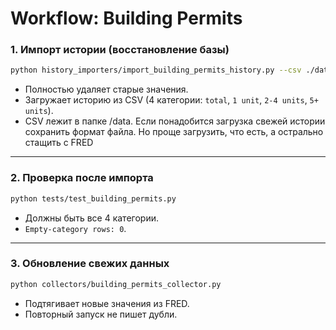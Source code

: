 # Workflow: Building Permits

### 1. Импорт истории (восстановление базы)

```bash
python history_importers/import_building_permits_history.py --csv ./data/bps_history.csv
```

* Полностью удаляет старые значения.
* Загружает историю из CSV (4 категории: `total`, `1 unit`, `2-4 units`, `5+ units`).
* CSV лежит в папке /data. Если понадобится загрузка свежей истории сохранить формат файла. Но проще загрузить, что есть, а острально стащить с FRED

---

### 2. Проверка после импорта

```bash
python tests/test_building_permits.py
```

* Должны быть все 4 категории.
* `Empty-category rows: 0`.

---

### 3. Обновление свежих данных

```bash
python collectors/building_permits_collector.py
```

* Подтягивает новые значения из FRED.
* Повторный запуск не пишет дубли.

